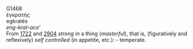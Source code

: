 <body>
  <p>G1468<br>  ἐγκρατής  <br> egkratēs  <br><i>eng-krat-ace‘ </i><br>From <a href="g1722.htm">1722</a> and <a href="g2904.htm">2904</a>  <i>strong</i> <i>in</i> a thing (<i>masterful</i>), that is, (figuratively and reflexively) <i>self</i> <i>controlled</i> (in appetite, etc.): - temperate.<br></p>
 </body>